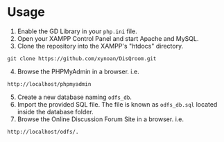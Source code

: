 # Usage
1. Enable the GD Library in your `php.ini` file.
2. Open your XAMPP Control Panel and start Apache and MySQL.
3. Clone the repository into the XAMPP's "htdocs" directory.
```
git clone https://github.com/xynoan/DisQroom.git
```
4. Browse the PHPMyAdmin in a browser. i.e. 
```
http://localhost/phpmyadmin
```
5. Create a new database naming `odfs_db`.
6. Import the provided SQL file. The file is known as `odfs_db.sql` located inside the database folder.
7. Browse the Online Discussion Forum Site in a browser. i.e. 
```
http://localhost/odfs/.
```